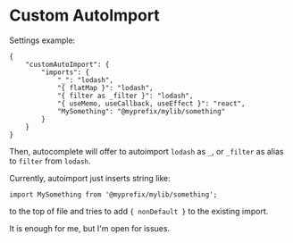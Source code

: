 # Custom AutoImport

Settings example:

```
{
	"customAutoImport": {
		"imports": {
			"_": "lodash",
			"{ flatMap }": "lodash",
			"{ filter as _filter }": "lodash",
			"{ useMemo, useCallback, useEffect }": "react",
			"MySomething": "@myprefix/mylib/something"
		}
	}
}
```

Then, autocomplete will offer to autoimport `lodash` as `_`,
or `_filter` as alias to `filter` from `lodash`.

Currently, autoimport just inserts string like:

```
import MySomething from '@myprefix/mylib/something';
```

to the top of file and tries to add `{ nonDefault }` to the existing import.

It is enough for me, but I'm open for issues.
